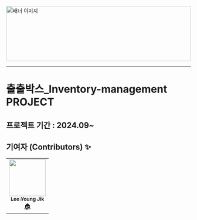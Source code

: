 
<img src="https://github.com/user-attachments/assets/d3795b16-c75b-4a65-8206-00702180cb51" alt="배너 이미지" style="width:100%; height:150px;"/>


<hr>

# 출출박스_Inventory-management PROJECT

## 프로젝트 기간 : 2024.09~

## 기여자 (Contributors) ✨

<table>
  <tr>
    <td align="center">
      <a href="https://github.com/lee-young-jik">
        <img src="https://avatars.githubusercontent.com/u/91588673?v=4" width="100px;" alt=""/>
        <br />
        <sub>
          <b>Lee Young Jik</b>
        </sub>
      </a>
      <br />
      <a href="https://github.com/lee-young-jik" title="코드">🏠</a>
    </td>
</table>
